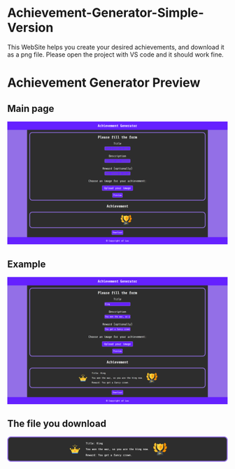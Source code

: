 # Achievement-Generator-Simple-Version
This WebSite helps you create your desired achievements, and download it as a png file.
Please open the project with VS code and it should work fine.
# Achievement Generator Preview
## Main page
![dashboard_desktop1](https://github.com/laurentiucozma12/Achievement-Generator/blob/master/projectPreview/dashboard_desktop1.png)  
## Example
![dashboard_desktop2](https://github.com/laurentiucozma12/Achievement-Generator/blob/master/projectPreview/dashboard_desktop2.png)  
## The file you download
![dashboard_desktop](https://github.com/laurentiucozma12/Achievement-Generator/blob/master/projectPreview/achievement.png)   